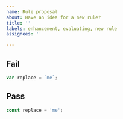 ```yaml
---
name: Rule proposal
about: Have an idea for a new rule?
title: ''
labels: enhancement, evaluating, new rule
assignees: ''

---
```


<!-- ✨ Thanks for rule proposing! ➡️ Please don't ignore this template -->

<!-- 1️⃣ Explain here why this rule would be beneficial -->

## Fail

<!-- 2️⃣ Specify an example of code that should be detected -->

```js
var replace = `me`;
```

## Pass

<!-- 3️⃣ Specify an example of code that would be accepted in its place -->

```js
const replace = 'me';
```

